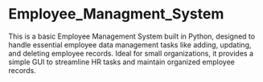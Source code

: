 # Employee_Managment_System
This is a basic Employee Management System built in Python, designed to handle essential employee data management tasks like adding, updating, and deleting employee records. Ideal for small organizations, it provides a simple GUI to streamline HR tasks and maintain organized employee records.
